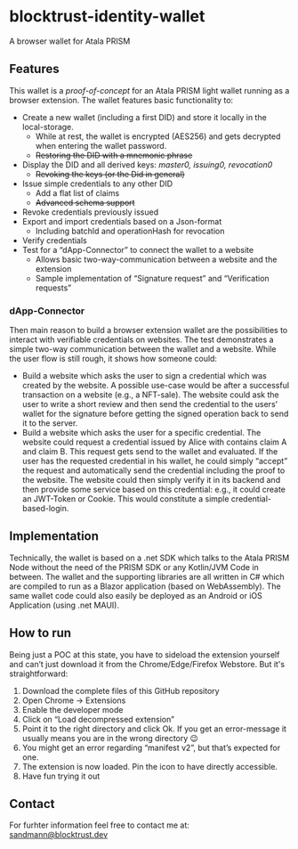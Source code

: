 # blocktrust-identity-wallet
A browser wallet for Atala PRISM

## Features
This wallet is a *proof-of-concept* for an Atala PRISM light wallet running as a browser extension. The wallet features basic functionality to:
* Create a new wallet (including a first DID) and store it locally in the local-storage.
  * While at rest, the wallet is encrypted (AES256) and gets decrypted when entering the wallet password.
  * ~~Restoring the DID with a mnemonic phrase~~
* Display the DID and all derived keys: *master0, issuing0, revocation0*
  * ~~Revoking the keys (or the Did in general)~~
* Issue simple credentials to any other DID
  * Add a flat list of claims
  * ~~Advanced schema support~~
* Revoke credentials previously issued
* Export and import credentials based on a Json-format
  * Including batchId and operationHash for revocation
* Verify credentials
* Test for a “dApp-Connector” to connect the wallet to a website
  * Allows basic two-way-communication between a website and the extension
  * Sample implementation of “Signature request” and “Verification requests”

### dApp-Connector
Then main reason to build a browser extension wallet are the possibilities to interact with verifiable credentials on websites. The test demonstrates a simple two-way communication between the wallet and a website. While the user flow is still rough, it shows how someone could:
* Build a website which asks the user to sign a credential which was created by the website. A possible use-case would be after a successful transaction on a website (e.g., a NFT-sale). The website could ask the user to write a short review and then send the credential to the users' wallet for the signature before getting the signed operation back to send it to the server. 
* Build a website which asks the user for a specific credential. The website could request a credential issued by Alice with contains claim A and claim B. This request gets send to the wallet and evaluated. If the user has the requested credential in his wallet, he could simply “accept” the request and automatically send the credential including the proof to the website. The website could then simply verify it in its backend and then provide some service based on this credential: e.g., it could create an JWT-Token or Cookie. This would constitute a simple credential-based-login.

## Implementation
Technically, the wallet is based on a .net SDK which talks to the Atala PRISM Node without the need of the PRISM SDK or any Kotlin/JVM Code in between. The wallet and the supporting libraries are all written in C# which are compiled to run as a Blazor application (based on WebAssembly). The same wallet code could also easily be deployed as an Android or iOS Application (using .net MAUI).


## How to run
Being just a POC at this state, you have to sideload the extension yourself and can’t just download it from the Chrome/Edge/Firefox Webstore.
But it's straightforward:
1.	Download the complete files of this GitHub repository
2.	Open Chrome → Extensions
3.	Enable the developer mode
4.	Click on “Load decompressed extension”
5.	Point it to the right directory and click Ok. If you get an error-message it usually means you are in the wrong directory 😉
6.	You might get an error regarding “manifest v2”, but that’s expected for one.
7.	The extension is now loaded. Pin the icon to have directly accessible.
8.	Have fun trying it out

## Contact
For furhter information feel free to contact me at: sandmann@blocktrust.dev
